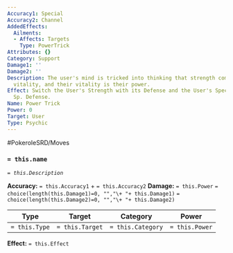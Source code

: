 ```yaml
---
Accuracy1: Special
Accuracy2: Channel
AddedEffects:
  Ailments:
  - Affects: Targets
    Type: PowerTrick
Attributes: {}
Category: Support
Damage1: ''
Damage2: ''
Description: The user's mind is tricked into thinking that strength comes from their
  vitality, and their vitality is their power.
Effect: Switch the User's Strength with its Defense and the User's Special with its
  Sp. Defense.
Name: Power Trick
Power: 0
Target: User
Type: Psychic
---
```


#PokeroleSRD/Moves

### `= this.name` 
*`= this.Description`*

**Accuracy:** `= this.Accuracy1` + `= this.Accuracy2`
**Damage:** `= this.Power` `= choice(length(this.Damage1)=0, "","\+ "+ this.Damage1)` `= choice(length(this.Damage2)=0, "","\+ "+ this.Damage2)`

| Type          | Target          | Category          | Power          |
| ------------- | --------------- | ----------------  | -------------- |
| `= this.Type` | `= this.Target` | `= this.Category` | `= this.Power` | 

**Effect:** `= this.Effect`